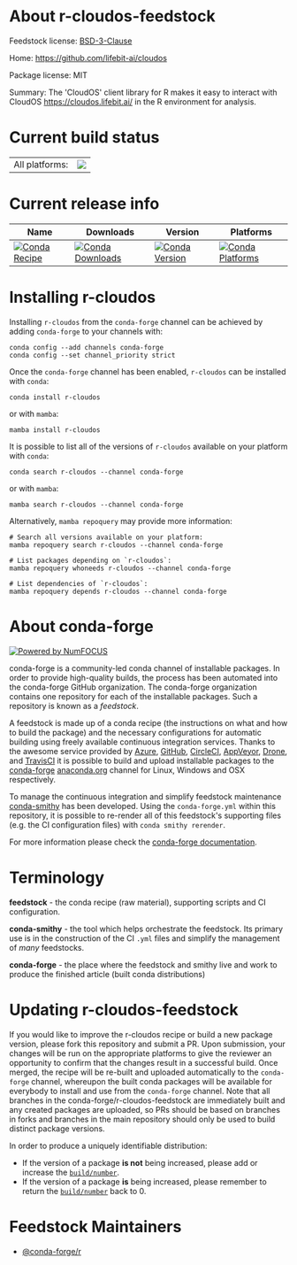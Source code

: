 About r-cloudos-feedstock
=========================

Feedstock license: [BSD-3-Clause](https://github.com/conda-forge/r-cloudos-feedstock/blob/main/LICENSE.txt)

Home: https://github.com/lifebit-ai/cloudos

Package license: MIT

Summary: The 'CloudOS' client library for R makes it easy to interact with CloudOS <https://cloudos.lifebit.ai/> in the R environment for analysis.

Current build status
====================


<table><tr><td>All platforms:</td>
    <td>
      <a href="https://dev.azure.com/conda-forge/feedstock-builds/_build/latest?definitionId=14303&branchName=main">
        <img src="https://dev.azure.com/conda-forge/feedstock-builds/_apis/build/status/r-cloudos-feedstock?branchName=main">
      </a>
    </td>
  </tr>
</table>

Current release info
====================

| Name | Downloads | Version | Platforms |
| --- | --- | --- | --- |
| [![Conda Recipe](https://img.shields.io/badge/recipe-r--cloudos-green.svg)](https://anaconda.org/conda-forge/r-cloudos) | [![Conda Downloads](https://img.shields.io/conda/dn/conda-forge/r-cloudos.svg)](https://anaconda.org/conda-forge/r-cloudos) | [![Conda Version](https://img.shields.io/conda/vn/conda-forge/r-cloudos.svg)](https://anaconda.org/conda-forge/r-cloudos) | [![Conda Platforms](https://img.shields.io/conda/pn/conda-forge/r-cloudos.svg)](https://anaconda.org/conda-forge/r-cloudos) |

Installing r-cloudos
====================

Installing `r-cloudos` from the `conda-forge` channel can be achieved by adding `conda-forge` to your channels with:

```
conda config --add channels conda-forge
conda config --set channel_priority strict
```

Once the `conda-forge` channel has been enabled, `r-cloudos` can be installed with `conda`:

```
conda install r-cloudos
```

or with `mamba`:

```
mamba install r-cloudos
```

It is possible to list all of the versions of `r-cloudos` available on your platform with `conda`:

```
conda search r-cloudos --channel conda-forge
```

or with `mamba`:

```
mamba search r-cloudos --channel conda-forge
```

Alternatively, `mamba repoquery` may provide more information:

```
# Search all versions available on your platform:
mamba repoquery search r-cloudos --channel conda-forge

# List packages depending on `r-cloudos`:
mamba repoquery whoneeds r-cloudos --channel conda-forge

# List dependencies of `r-cloudos`:
mamba repoquery depends r-cloudos --channel conda-forge
```


About conda-forge
=================

[![Powered by
NumFOCUS](https://img.shields.io/badge/powered%20by-NumFOCUS-orange.svg?style=flat&colorA=E1523D&colorB=007D8A)](https://numfocus.org)

conda-forge is a community-led conda channel of installable packages.
In order to provide high-quality builds, the process has been automated into the
conda-forge GitHub organization. The conda-forge organization contains one repository
for each of the installable packages. Such a repository is known as a *feedstock*.

A feedstock is made up of a conda recipe (the instructions on what and how to build
the package) and the necessary configurations for automatic building using freely
available continuous integration services. Thanks to the awesome service provided by
[Azure](https://azure.microsoft.com/en-us/services/devops/), [GitHub](https://github.com/),
[CircleCI](https://circleci.com/), [AppVeyor](https://www.appveyor.com/),
[Drone](https://cloud.drone.io/welcome), and [TravisCI](https://travis-ci.com/)
it is possible to build and upload installable packages to the
[conda-forge](https://anaconda.org/conda-forge) [anaconda.org](https://anaconda.org/)
channel for Linux, Windows and OSX respectively.

To manage the continuous integration and simplify feedstock maintenance
[conda-smithy](https://github.com/conda-forge/conda-smithy) has been developed.
Using the ``conda-forge.yml`` within this repository, it is possible to re-render all of
this feedstock's supporting files (e.g. the CI configuration files) with ``conda smithy rerender``.

For more information please check the [conda-forge documentation](https://conda-forge.org/docs/).

Terminology
===========

**feedstock** - the conda recipe (raw material), supporting scripts and CI configuration.

**conda-smithy** - the tool which helps orchestrate the feedstock.
                   Its primary use is in the construction of the CI ``.yml`` files
                   and simplify the management of *many* feedstocks.

**conda-forge** - the place where the feedstock and smithy live and work to
                  produce the finished article (built conda distributions)


Updating r-cloudos-feedstock
============================

If you would like to improve the r-cloudos recipe or build a new
package version, please fork this repository and submit a PR. Upon submission,
your changes will be run on the appropriate platforms to give the reviewer an
opportunity to confirm that the changes result in a successful build. Once
merged, the recipe will be re-built and uploaded automatically to the
`conda-forge` channel, whereupon the built conda packages will be available for
everybody to install and use from the `conda-forge` channel.
Note that all branches in the conda-forge/r-cloudos-feedstock are
immediately built and any created packages are uploaded, so PRs should be based
on branches in forks and branches in the main repository should only be used to
build distinct package versions.

In order to produce a uniquely identifiable distribution:
 * If the version of a package **is not** being increased, please add or increase
   the [``build/number``](https://docs.conda.io/projects/conda-build/en/latest/resources/define-metadata.html#build-number-and-string).
 * If the version of a package **is** being increased, please remember to return
   the [``build/number``](https://docs.conda.io/projects/conda-build/en/latest/resources/define-metadata.html#build-number-and-string)
   back to 0.

Feedstock Maintainers
=====================

* [@conda-forge/r](https://github.com/conda-forge/r/)

